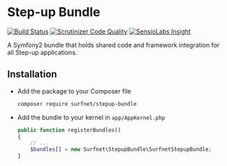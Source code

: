 # Step-up Bundle
[![Build Status](https://travis-ci.org/SURFnet/Stepup-bundle.svg)](https://travis-ci.org/SURFnet/Stepup-bundle) [![Scrutinizer Code Quality](https://scrutinizer-ci.com/g/SURFnet/Stepup-bundle/badges/quality-score.png?b=develop)](https://scrutinizer-ci.com/g/SURFnet/Stepup-bundle/?branch=develop) [![SensioLabs Insight](https://insight.sensiolabs.com/projects/TODO/mini.png)](https://insight.sensiolabs.com/projects/TODO)

A Symfony2 bundle that holds shared code and framework integration for all Step-up applications.

## Installation

 * Add the package to your Composer file
    ```sh
    composer require surfnet/stepup-bundle
    ```

 * Add the bundle to your kernel in `app/AppKernel.php`
    ```php
    public function registerBundles()
    {
        // ...
        $bundles[] = new Surfnet\StepupBundle\SurfnetStepupBundle;
    }
    ```
